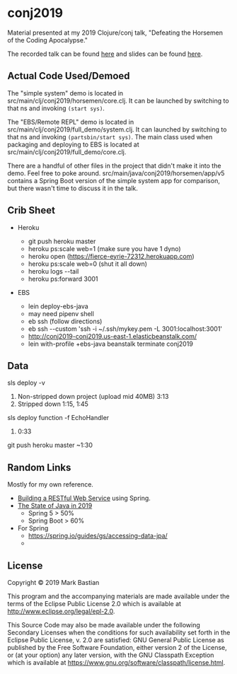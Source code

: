 # conj2019

Material presented at my 2019 Clojure/conj talk, "Defeating the Horsemen of the Coding Apocalypse."

The recorded talk can be found [here](https://youtu.be/jh4hMAvygjk) and slides can be found [here](./slides/index.html).

## Actual Code Used/Demoed
The "simple system" demo is located in src/main/clj/conj2019/horsemen/core.clj. It can be launched by switching to that ns and invoking `(start sys)`.

The "EBS/Remote REPL" demo is located in src/main/clj/conj2019/full_demo/system.clj. It can launched by switching to that ns and invoking `(partsbin/start sys)`. The main class used when packaging and deploying to EBS is located at src/main/clj/conj2019/full_demo/core.clj.

There are a handful of other files in the project that didn't make it into the demo. Feel free to poke around. src/main/java/conj2019/horsemen/app/v5 contains a Spring Boot version of the simple system app for comparison, but there wasn't time to discuss it in the talk.

## Crib Sheet
* Heroku
   * git push heroku master
   * heroku ps:scale web=1 (make sure you have 1 dyno)
   * heroku open (https://fierce-eyrie-72312.herokuapp.com)
   * heroku ps:scale web=0 (shut it all down)
   * heroku logs --tail
   * heroku ps:forward 3001
   
* EBS
   * lein deploy-ebs-java
   * may need pipenv shell
   * eb ssh (follow directions)
   * eb ssh --custom 'ssh -i ~/.ssh/mykey.pem -L 3001:localhost:3001'
   * http://conj2019-conj2019.us-east-1.elasticbeanstalk.com/
   * lein with-profile +ebs-java beanstalk terminate conj2019

## Data
sls deploy -v
1. Non-stripped down project (upload mid 40MB) 3:13
1. Stripped down 1:15, 1:45

sls deploy function -f EchoHandler
1. 0:33

git push heroku master
~1:30

## Random Links
Mostly for my own reference.

* [Building a RESTful Web Service](https://spring.io/guides/gs/rest-service/) using Spring.
* [The State of Java in 2019](https://www.baeldung.com/java-in-2019)
  * Spring 5 > 50%
  * Spring Boot > 60%
* For Spring
  * https://spring.io/guides/gs/accessing-data-jpa/
  * 
  
## License

Copyright © 2019 Mark Bastian

This program and the accompanying materials are made available under the
terms of the Eclipse Public License 2.0 which is available at
http://www.eclipse.org/legal/epl-2.0.

This Source Code may also be made available under the following Secondary
Licenses when the conditions for such availability set forth in the Eclipse
Public License, v. 2.0 are satisfied: GNU General Public License as published by
the Free Software Foundation, either version 2 of the License, or (at your
option) any later version, with the GNU Classpath Exception which is available
at https://www.gnu.org/software/classpath/license.html.
